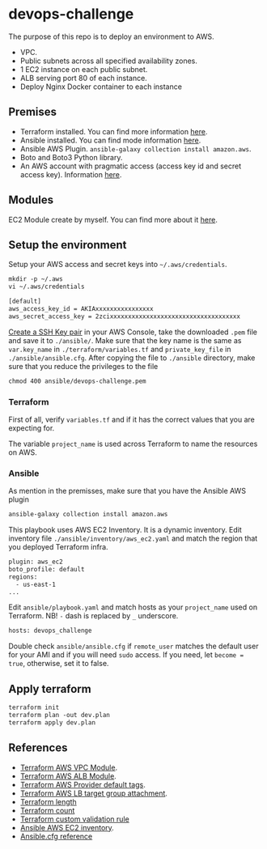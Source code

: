 # devops-challenge

The purpose of this repo is to deploy an environment to AWS.

- VPC.
- Public subnets across all specified availability zones.
- 1 EC2 instance on each public subnet.
- ALB serving port 80 of each instance.
- Deploy Nginx Docker container to each instance

## Premises

- Terraform installed. You can find more information [here](https://learn.hashicorp.com/tutorials/terraform/install-cli).
- Ansible installed. You can find mode information [here](https://docs.ansible.com/ansible/latest/installation_guide/intro_installation.html).
- Ansible AWS Plugin. `ansible-galaxy collection install amazon.aws`.
- Boto and Boto3 Python library.
- An AWS account with pragmatic access (access key id and secret access key). Information [here](https://docs.aws.amazon.com/IAM/latest/UserGuide/id_users_create.html).

## Modules

EC2 Module create by myself. You can find more about it [here](modules/ec2/README.md).

## Setup the environment

Setup your AWS access and secret keys into `~/.aws/credentials`.

```txt
mkdir -p ~/.aws
vi ~/.aws/credentials

[default]
aws_access_key_id = AKIAxxxxxxxxxxxxxxxx
aws_secret_access_key = 2zcixxxxxxxxxxxxxxxxxxxxxxxxxxxxxxxxxxxx
```

[Create a SSH Key pair](https://docs.aws.amazon.com/ground-station/latest/ug/create-ec2-ssh-key-pair.html) in your AWS Console, take the downloaded `.pem` file and save it to `./ansible/`.
Make sure that the key name is the same as `var.key_name` in `./terraform/variables.tf` and `private_key_file` in `./ansible/ansible.cfg`.
After copying the file to `./ansible` directory, make sure that you reduce the privileges to the file

```txt
chmod 400 ansible/devops-challenge.pem
```

### Terraform

First of all, verify `variables.tf` and if it has the correct values that you are expecting for.

The variable `project_name` is used across Terraform to name the resources on AWS.

### Ansible

As mention in the premisses, make sure that you have the Ansible AWS plugin

```txt
ansible-galaxy collection install amazon.aws
```

This playbook uses AWS EC2 Inventory. It is a dynamic inventory. Edit inventory file `./ansible/inventory/aws_ec2.yaml` and match the region that you deployed Terraform infra.

```txt
plugin: aws_ec2
boto_profile: default
regions:
  - us-east-1
...
```

Edit `ansible/playbook.yaml` and match hosts as your `project_name` used on Terraform. NB! `-` dash is replaced by `_` underscore.

```txt
hosts: devops_challenge
```

Double check `ansible/ansible.cfg` if `remote_user` matches the default user for your AMI and if you will need `sudo` access. If you need, let `become = true`, otherwise, set it to false.

## Apply terraform

```txt
terraform init
terraform plan -out dev.plan
terraform apply dev.plan
```

## References

- [Terraform AWS VPC Module](https://registry.terraform.io/modules/terraform-aws-modules/vpc/aws/latest).
- [Terraform AWS ALB Module](https://registry.terraform.io/modules/terraform-aws-modules/alb/aws/latest).
- [Terraform AWS Provider default tags](https://www.hashicorp.com/blog/default-tags-in-the-terraform-aws-provider).
- [Terraform AWS LB target group attachment](https://registry.terraform.io/providers/hashicorp/aws/latest/docs/resources/lb_target_group_attachment).
- [Terraform length](https://www.terraform.io/language/functions/length)
- [Terraform count](https://www.terraform.io/language/meta-arguments/count)
- [Terraform custom validation rule](https://www.terraform.io/language/values/variables#custom-validation-rules)
- [Ansible AWS EC2 inventory](https://docs.ansible.com/ansible/latest/collections/amazon/aws/aws_ec2_inventory.html).
- [Ansible.cfg reference](https://riptutorial.com/ansible/example/21992/ansible-cfg)
